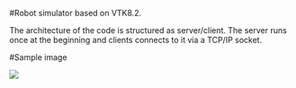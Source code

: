 #Robot simulator based on VTK8.2.

The architecture of the code is structured as server/client. The server runs once at the beginning and clients connects to it via a TCP/IP socket.


#Sample image

![](https://github.com/pardi/robot_simulator/blob/main/panda_movement.gif)
